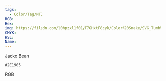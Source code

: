 ```yaml
---
tags:
  - Color/Tag/NTC
RGB:
Hex:
img: https://filedn.com/l0hpzxl1f01yT7GHxtF8cyk/Color%20Snake/SVG_Tumb%20Mass%20No%20Name/2E1905.svg
CMYK:
HSL:
Name:
---
```

Jacko Bean
```palette
#2E1905
```
RGB
